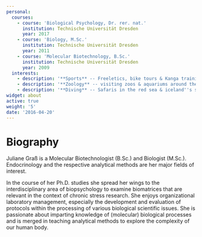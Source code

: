 ```yaml
---
personal:
  courses:
    - course: 'Biological Psychology, Dr. rer. nat.'
      institution: Technische Universität Dresden
      year: 2017
    - course: 'Biology, M.Sc.'
      institution: Technische Universität Dresden
      year: 2011
    - course: 'Molecular Biotechnology, B.Sc.'
      institution: Technische Universität Dresden
      year: 2009
  interests:
    - description: '**Sports** -- Freeletics, bike tours & Kanga training with my daughter'
    - description: '**Zoology** -- visiting zoos & aquariums around the world'
    - description: '**Diving** -- Safaris in the red sea & iceland''s salfra column'
widget: about
active: true
weight: '5'
date: '2016-04-20'
---
```

# Biography

Juliane Graß is a Molecular Biotechnologist (B.Sc.) and Biologist (M.Sc.).
Endocrinology and the respective analytical methods are her major fields of interest.

In the course of her Ph.D. studies she spread her wings to the interdisciplinary area of biopsychology to examine biomatrices that are relevant in the context of chronic stress research.
She enjoys organizational laboratory management, especially the development and evaluation of protocols within the processing of various biological scientific issues.
She is passionate about imparting knowledge of (molecular) biological processes and is merged in teaching analytical methods to explore the complexity of our human body.
